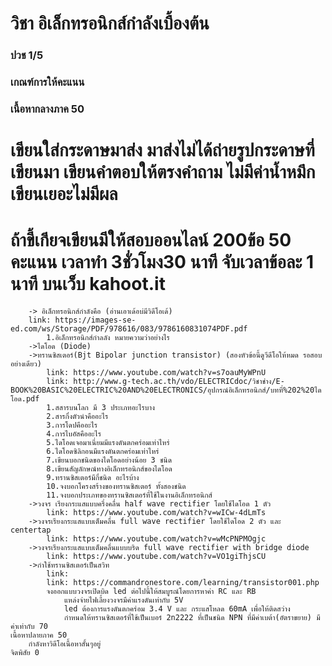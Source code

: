 # วิชา อิเล็กทรอนิกส์กำลังเบื้องต้น <br />
### ปวช 1/5 <br />
### เกณฑ์การให้คะแนน <br />
 ### เนื้อหากลางภาค 50 <br />
#	เขียนใส่กระดาษมาส่ง มาส่งไม่ได้ถ่ายรูปกระดาษที่เขียนมา เขียนคำตอบให้ตรงคำถาม ไม่มีค่าน้ำหมึกเขียนเยอะไม่มีผล <br />
#	ถ้าขี้เกียจเขียนมีให้สอบออนไลน์ 200ข้อ 50 คะแนน  เวลาทำ 3ชั่วโมง30 นาที จับเวลาข้อละ 1 นาที บนเว็บ kahoot.it <br />
		-> อิเล็กทรอนิกส์กำลังคือ (อ่านเอาเด้อบ่มีวิดีโอเด้)
		link: https://images-se-ed.com/ws/Storage/PDF/978616/083/9786160831074PDF.pdf
			1.อิเล็กทรอนิกส์กำลลัง หมายความว่าอย่างไร
		->ไดโอด (Diode)
		->ทรานซิสเตอร์(Bjt Bipolar junction transistor) (สองหัวข้อนี้ดูวีดีโอให้หมด รอสอบอย่างเดียว)
			link: https://www.youtube.com/watch?v=s7oauMyWPnU
			link: http://www.g-tech.ac.th/vdo/ELECTRICdoc/วิชาช่าง/E-BOOK%20BASIC%20ELECTRIC%20AND%20ELECTRONICS/อุปกรณ์อิเล็กทรอนิกส์/บทที่%202%20ไดโอด.pdf
			1.สสารบนโลก มี 3 ประเภทอะไรบาง
			2.สารกึ่งตัวนำคืออะไร
			3.การโดปคืออะไร
			4.การไบอัสคืออะไร
			5.ไดโอดเจอมาเนี่ยมมีแรงดันตกคร่อมเท่าไหร่
			6.ไดโอดซิลิกอนมีแรงดันตกคร่อมเท่าไหร่
			7.เขียนบอกชนิดของไดโอดอย่างน้อย 3 ชนิด
			8.เขียนสัญลักษณ์ทางอิเล็กทรอนิกส์ของไดโอด
			9.ทรานซิสเตอร์มีกี่ชนิด อะไรบ้าง
			10.จงบอกโครงสร้างของทรานซิสเตอร์ ทั้งสองชนิด
			11.จงบอกประเภทของทรานซิสเตอร์ที่ใช้ในงานอิเล็กทรอนิกส์
		->วงจร เรียงกระแสแบบครึ่งคลื่น half wave rectifier โดยใช้ไดโอด 1 ตัว
			link: https://www.youtube.com/watch?v=wICw-4dLmTs
		->วงจรเรียงกระแสแบบเต็มคลื่น full wave rectifier โดยใช้ไดโอด 2 ตัว และ centertap 
			link: https://www.youtube.com/watch?v=wMcPNPMOgjc
		->วงจรเรียงกระแสแบบเต็มคลื่นแบบบริด full wave rectifier with bridge diode
			link: https://www.youtube.com/watch?v=VO1giThjsCU
		->กำใช้ทรานซิสเตอร์เป็นสวิท
			link:
			link: https://commandronestore.com/learning/transistor001.php
			จงออกแบบวงจรเปิดบิด led ต่อไปนี้ให้สมบูรณ์โดยการหาค่า RC และ RB
				แหล่งจ่ายไฟเลี้ยงวงจรมีค่าแรงดันเท่ากับ 5V 
				led ต้องการแรงดันตกคร่อม 3.4 V และ กระแสโหลด 60mA เพื่อให้ติดสว่าง
				กำหนดให้ทรานซิสเตอร์ที่ใช้เป็นเบอร์ 2n2222 ที่เป็นชนิด NPN ที่มีค่าเบต้า(อัตราขยาย) มีค่าเท่ากับ 70
	เนื้อหาปลายภาค 50
		กำลังหาวิดีโอเนื้อหาสั้นๆอยู่
	จิตพิสัย 0


